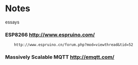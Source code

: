 # Notes
essays
### ESP8266  http://www.espruino.com/
		http://www.espruino.cn/forum.php?mod=viewthread&tid=52

		
###  Massively Scalable MQTT		http://emqtt.com/